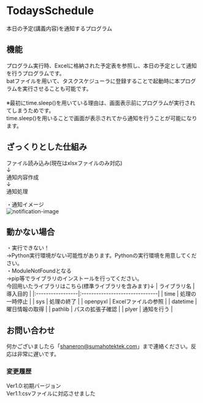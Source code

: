 # TodaysSchedule
本日の予定(講義内容)を通知するプログラム

## 機能
プログラム実行時、Excelに格納された予定表を参照し、本日の予定として通知を行うプログラムです。<br>
batファイルを用いて、タスクスケジューラに登録することで起動時に本プログラムを実行させることも可能です。<br>
<br>
※最初にtime.sleep()を用いている理由は、画面表示前にプログラムが実行されてしまうためです。<br>
time.sleep()を用いることで画面が表示されてから通知を行うことが可能になります。

## ざっくりとした仕組み<br>
ファイル読み込み(現在はxlsxファイルのみ対応)<br>
↓<br>
通知内容作成<br>
↓<br>
通知処理<br>

・通知イメージ<br>
![notification-image](https://user-images.githubusercontent.com/77985354/145711077-996db825-55e1-4821-97d6-94392ebb73ea.png)

## 動かない場合<br>
・実行できない！<br>
→Python実行環境がない可能性があります。Pythonの実行環境を用意してください。<br>
・ModuleNotFoundとなる<br>
→pip等でライブラリのインストールを行ってください。<br>
今回用いたライブラリはこちら(標準ライブラリを含みます)↓
| ライブラリ名     | 導入目的                       |
|:-----------------|:-------------------------------|
| time             | 処理の一時停止                 |
| sys              | 処理の終了                     |
| openpyxl         | Excelファイルの参照            |
| datetime         | 曜日情報の取得                 |
| pathlib          | パスの拡張子確認               |
| plyer            | 通知を行う                     |

## お問い合わせ<br>
何かございましたら「shaneron@sumahotektek.com」まで連絡ください。反応は非常に遅いです。<br>

### 変更履歴<br>
Ver1.0:初期バージョン<br>
Ver1.1:csvファイルに対応させました<br>
